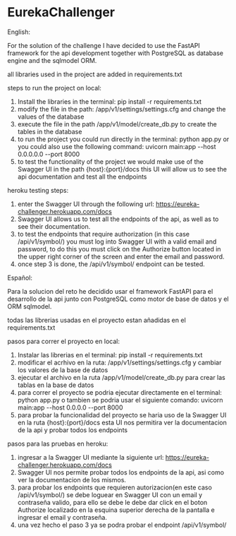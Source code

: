 # EurekaChallenger
English:

For the solution of the challenge I have decided to use the FastAPI framework for the api development 
together with PostgreSQL as database engine and the sqlmodel ORM.

all libraries used in the project are added in requirements.txt

steps to run the project on local:
1. Install the libraries in the terminal: pip install -r requirements.txt
2. modify the file in the path: /app/v1/settings/settings.cfg and change the values of the database
3. execute the file in the path /app/v1/model/create_db.py to create the tables in the database
4. to run the project you could run directly in the terminal: python app.py or you could also use the following command: uvicorn main:app --host 0.0.0.0.0 --port 8000
5. to test the functionality of the project we would make use of the Swagger UI in the path {host}:{port}/docs this UI will allow us to see the api documentation and test all the endpoints

heroku testing steps:
1. enter the Swagger UI through the following url: https://eureka-challenger.herokuapp.com/docs
2. Swagger UI allows us to test all the endpoints of the api, as well as to see their documentation.
3. to test the endpoints that require authorization (in this case /api/v1/symbol/) you must log into Swagger UI with a valid email and password, to do this you must click on the Authorize button located in the upper right corner of the screen and enter the email and password.
4. once step 3 is done, the /api/v1/symbol/ endpoint can be tested.


Español:

Para la solucion del reto he decidido usar el framework FastAPI para el desarrollo de la api
junto con PostgreSQL como motor de base de datos y el ORM sqlmodel.

todas las librerias usadas en el proyecto estan añadidas en el requirements.txt

pasos para correr el proyecto en local:
1. Instalar las librerias en el terminal: pip install -r requirements.txt
2. modificar el acrhivo en la ruta: /app/v1/settings/settings.cfg y cambiar los valores de la base de datos
3. ejecutar el archivo en la ruta /app/v1/model/create_db.py para crear las tablas en la base de datos
4. para correr el proyecto se podria ejecutar directamente en el terminal: python app.py o tambien se podria usar el siguiente comando: uvicorn main:app --host 0.0.0.0 --port 8000
5. para probar la funcionalidad del proyecto se haria uso de la Swagger UI en la ruta {host}:{port}/docs esta UI nos permitira ver la documentacion de la api y probar todos los endpoints

pasos para las pruebas en heroku:
1. ingresar a la Swagger UI mediante la siguiente url: https://eureka-challenger.herokuapp.com/docs
2. Swagger UI nos permite probar todos los endpoints de la api, asi como ver la documentacion de los mismos.
3. para probar los endpoints que requieren autorizacion(en este caso /api/v1/symbol/) se debe loguear en Swagger UI con un email y contraseña valido, para ello se debe le debe dar click en el boton Authorize localizado en la esquina superior derecha de la pantalla e ingresar el email y contraseña.
4. una vez hecho el paso 3 ya se podra probar el endpoint /api/v1/symbol/

